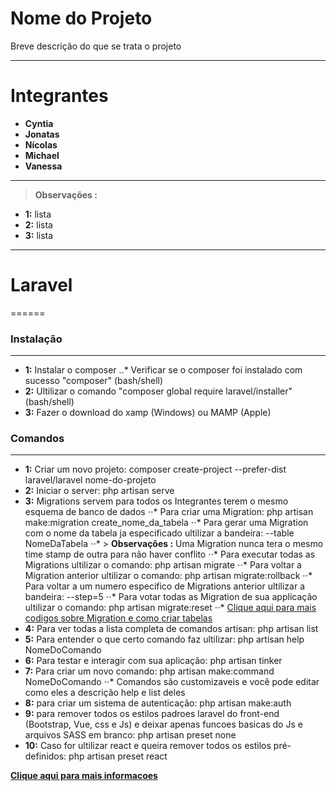 # Nome do Projeto

Breve descrição do que se trata o projeto

---

# Integrantes
- **Cyntia**
- **Jonatas**
- **Nícolas**
- **Michael**
- **Vanessa**

---

> **Observações :**
- **1:** lista
- **2:** lista
- **3:** lista

---

# Laravel
======

### Instalação
---
- **1:** Instalar o composer
..* Verificar se o composer foi instalado com sucesso "composer" (bash/shell)
- **2:** Ultilizar o comando "composer global require laravel/installer" (bash/shell)
- **3:** Fazer o download do xamp (Windows) ou MAMP (Apple)

### Comandos
---
- **1:** Criar um novo projeto: composer create-project --prefer-dist laravel/laravel nome-do-projeto
- **2:** Iniciar o server: php artisan serve
- **3:** Migrations servem para todos os Integrantes terem o mesmo esquema de banco de dados
⋅⋅* Para criar uma Migration: php artisan make:migration create_nome_da_tabela
⋅⋅* Para gerar uma Migration com o nome da tabela ja especificado ultilizar a bandeira:
--table NomeDaTabela
⋅⋅* > **Observações :** Uma Migration nunca tera o mesmo time stamp de outra para não haver conflito
⋅⋅* Para executar todas as Migrations ultilizar o comando: php artisan migrate
⋅⋅* Para voltar a Migration anterior ultilizar o comando: php artisan migrate:rollback
⋅⋅* Para voltar a um numero especifico de Migrations anterior ultilizar a bandeira: --step=5
⋅⋅* Para votar todas as Migration de sua applicação ultilizar o comando: php artisan migrate:reset
⋅⋅* [Clique aqui para mais codigos sobre Migration e como criar tabelas](https://laravel.com/docs/5.8/migrations)
- **4:** Para ver todas a lista completa de comandos artisan: php artisan list
- **5:** Para entender o que certo comando faz ultilizar: php artisan help NomeDoComando
- **6:** Para testar e interagir com sua aplicação: php artisan tinker
- **7:** Para criar um novo comando: php artisan make:command NomeDoComando
⋅⋅* Comandos são customizaveis e você pode editar como eles a descrição help e list deles
- **8:** para criar um sistema de autenticação: php artisan make:auth
- **9:** para remover todos os estilos padroes laravel do front-end (Bootstrap, Vue, css e Js) e deixar apenas funcoes basicas do Js e arquivos SASS em branco: php artisan preset none
- **10:** Caso for ultilizar react e queira remover todos os estilos pré-definidos: php artisan preset react

[**Clique aqui para mais informacoes**](https://laravel.com/docs/5.8)

